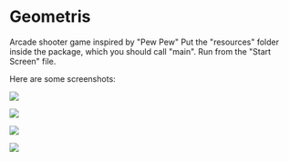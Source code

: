 # Geometris

Arcade shooter game inspired by "Pew Pew"
Put the "resources" folder inside the package, which you should call "main".
Run from the "Start Screen" file.

Here are some screenshots:

![](https://image.ibb.co/n2gmjJ/Start_Screen.png)

![](https://image.ibb.co/iM5e4J/Gameplay1.png)

![](https://image.ibb.co/hKVCPJ/Gameplay2.png)

![](https://image.ibb.co/bP1VBy/Gameplay3.png)


